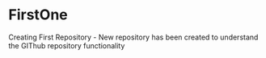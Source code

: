 # FirstOne
Creating First Repository  - New repository has been created to understand the GIThub repository functionality
